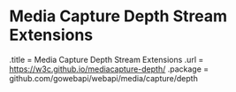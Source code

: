 # Media Capture Depth Stream Extensions

.title = Media Capture Depth Stream Extensions
.url = <https://w3c.github.io/mediacapture-depth/>
.package = github.com/gowebapi/webapi/media/capture/depth
